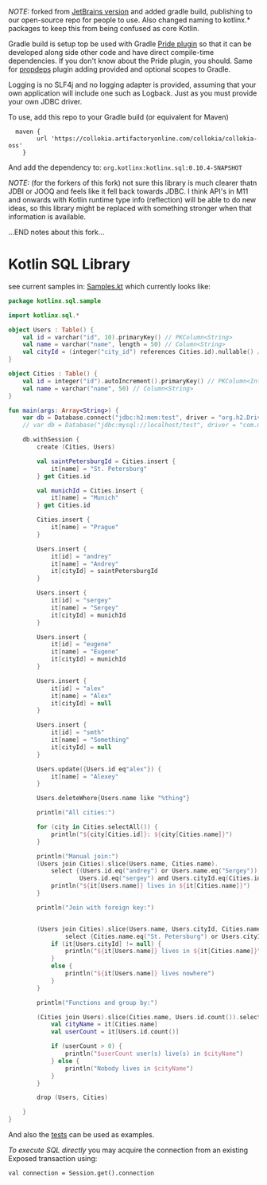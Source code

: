 _NOTE:_ forked from [JetBrains version](https://github.com/JetBrains/Exposed) and added
gradle build, publishing to our open-source repo for people to use.
Also changed naming to kotlinx.* packages to keep this from being confused as core Kotlin.

Gradle build is setup top be used with Gradle [Pride plugin](https://github.com/prezi/pride) so
that it can be developed along side other code and have direct compile-time dependencies.  If you
don't know about the Pride plugin, you should. Same for [propdeps](https://github.com/spring-projects/gradle-plugins/tree/master/propdeps-plugin)
plugin adding provided and optional scopes to Gradle.

Logging is no SLF4j and no logging adapter is provided, assuming that your own application will include
one such as Logback.  Just as you must provide your own JDBC driver.

To use, add this repo to your Gradle build (or equivalent for Maven)

```
  maven {
        url 'https://collokia.artifactoryonline.com/collokia/collokia-oss'
    }
```

And add the dependency to: `org.kotlinx:kotlinx.sql:0.10.4-SNAPSHOT`

_NOTE:_ (for the forkers of this fork) not sure this library is much clearer thatn JDBI or JOOQ and feels like it fell back towards JDBC.  I think API's in M11 and onwards with Kotlin runtime type info (reflection) will be able to do new ideas, so this library might be replaced with something stronger when that information is available.

...END notes about this fork...

Kotlin SQL Library
==================

see current samples in: [Samples.kt](https://github.com/Collokia/Exposed/blob/master/src/test/kotlin/kotlinx/samples/Samples.kt)
which currently looks like:

```kotlin
package kotlinx.sql.sample

import kotlinx.sql.*

object Users : Table() {
    val id = varchar("id", 10).primaryKey() // PKColumn<String>
    val name = varchar("name", length = 50) // Column<String>
    val cityId = (integer("city_id") references Cities.id).nullable() // Column<Int?>
}

object Cities : Table() {
    val id = integer("id").autoIncrement().primaryKey() // PKColumn<Int>
    val name = varchar("name", 50) // Column<String>
}

fun main(args: Array<String>) {
    var db = Database.connect("jdbc:h2:mem:test", driver = "org.h2.Driver")
    // var db = Database("jdbc:mysql://localhost/test", driver = "com.mysql.jdbc.Driver", user = "root")

    db.withSession {
        create (Cities, Users)

        val saintPetersburgId = Cities.insert {
            it[name] = "St. Petersburg"
        } get Cities.id

        val munichId = Cities.insert {
            it[name] = "Munich"
        } get Cities.id

        Cities.insert {
            it[name] = "Prague"
        }

        Users.insert {
            it[id] = "andrey"
            it[name] = "Andrey"
            it[cityId] = saintPetersburgId
        }

        Users.insert {
            it[id] = "sergey"
            it[name] = "Sergey"
            it[cityId] = munichId
        }

        Users.insert {
            it[id] = "eugene"
            it[name] = "Eugene"
            it[cityId] = munichId
        }

        Users.insert {
            it[id] = "alex"
            it[name] = "Alex"
            it[cityId] = null
        }

        Users.insert {
            it[id] = "smth"
            it[name] = "Something"
            it[cityId] = null
        }

        Users.update({Users.id eq"alex"}) {
            it[name] = "Alexey"
        }

        Users.deleteWhere{Users.name like "%thing"}

        println("All cities:")

        for (city in Cities.selectAll()) {
            println("${city[Cities.id]}: ${city[Cities.name]}")
        }

        println("Manual join:")
        (Users join Cities).slice(Users.name, Cities.name).
            select {(Users.id.eq("andrey") or Users.name.eq("Sergey")) and
                    Users.id.eq("sergey") and Users.cityId.eq(Cities.id)} forEach {
            println("${it[Users.name]} lives in ${it[Cities.name]}")
        }

        println("Join with foreign key:")


        (Users join Cities).slice(Users.name, Users.cityId, Cities.name).
                select {Cities.name.eq("St. Petersburg") or Users.cityId.isNull()} forEach {
            if (it[Users.cityId] != null) {
                println("${it[Users.name]} lives in ${it[Cities.name]}")
            }
            else {
                println("${it[Users.name]} lives nowhere")
            }
        }

        println("Functions and group by:")

        (Cities join Users).slice(Cities.name, Users.id.count()).selectAll() groupBy Cities.name forEach {
            val cityName = it[Cities.name]
            val userCount = it[Users.id.count()]

            if (userCount > 0) {
                println("$userCount user(s) live(s) in $cityName")
            } else {
                println("Nobody lives in $cityName")
            }
        }

        drop (Users, Cities)

    }
}
```

And also the [tests](https://github.com/Collokia/Exposed/tree/master/src/test/kotlin/kotlinx/sql/tests/h2) can be used as examples.

_To execute SQL directly_ you may acquire the connection from an existing Exposed transaction using:

`val connection = Session.get().connection`
